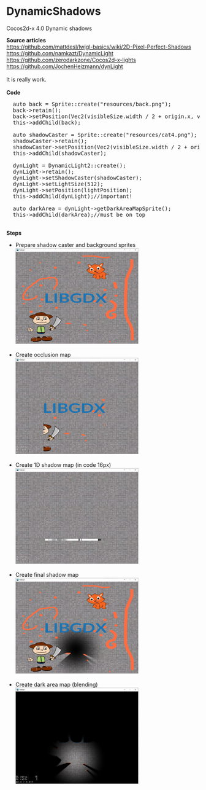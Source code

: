 # DynamicShadows
Cocos2d-x 4.0 Dynamic shadows

<b>Source articles</b><br>
https://github.com/mattdesl/lwjgl-basics/wiki/2D-Pixel-Perfect-Shadows<br>
https://github.com/namkazt/DynamicLight<br>
https://github.com/zerodarkzone/Cocos2d-x-lights<br>
https://github.com/JochenHeizmann/dynLight<br>
<br>
It is really work.<br><br>
<b>Code</b>
<pre>
  auto back = Sprite::create("resources/back.png");
  back->retain();
  back->setPosition(Vec2(visibleSize.width / 2 + origin.x, visibleSize.height / 2 + origin.y));
  this->addChild(back);

  auto shadowCaster = Sprite::create("resources/cat4.png");
  shadowCaster->retain();
  shadowCaster->setPosition(Vec2(visibleSize.width / 2 + origin.x, visibleSize.height / 2 + origin.y));
  this->addChild(shadowCaster);

  dynLight = DynamicLight2::create();
  dynLight->retain();
  dynLight->setShadowCaster(shadowCaster);
  dynLight->setLightSize(512);
  dynLight->setPosition(lightPosition);
  this->addChild(dynLight);//important!

  auto darkArea = dynLight->getDarkAreaMapSprite();
  this->addChild(darkArea);//must be on top
</pre>
<br>
<b>Steps</b><br>
<ul>
  <li>
    Prepare shadow caster and background sprites<br>
    <img src='Explain/step1.png' width='320'><br><br>
  </li>
  <li>
    Create occlusion map<br>
    <img src='Explain/step2.png' width='320'><br><br>
  </li>
  <li>
    Create 1D shadow map (in code 16px)<br>
    <img src='Explain/step3.png' width='320'><br><br>
  </li>
  <li>
    Create final shadow map<br>
    <img src='Explain/step4.png' width='320'><br><br>
  </li>
  <li>
    Create dark area map (blending)<br>
    <img src='Explain/step5.png' width='320'><br><br>
  </li>
<ul>
<br>
